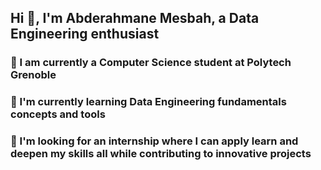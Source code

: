 ## Hi 👋, I'm Abderahmane Mesbah, a Data Engineering enthusiast 


 
### 🏫 I am currently a Computer Science student at Polytech Grenoble 
### 🌱 I'm currently learning Data Engineering fundamentals concepts and tools 
### 🔭 I'm looking for an internship where I can apply learn and deepen my skills all while contributing to innovative projects

<!--
**ABMesbh/ABMesbh** is a ✨ _special_ ✨ repository because its `README.md` (this file) appears on your GitHub profile.

Here are some ideas to get you started:

- 🔭 I’m currently working on ...
- 🌱 I’m currently learning ...
- 👯 I’m looking to collaborate on ...
- 🤔 I’m looking for help with ...
- 💬 Ask me about ...
- 📫 How to reach me: ...
- 😄 Pronouns: ...
- ⚡ Fun fact: ...
-->
